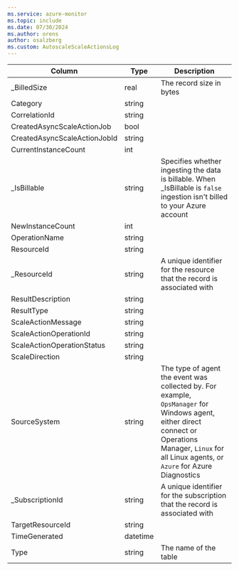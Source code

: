 ```yaml
---
ms.service: azure-monitor
ms.topic: include
ms.date: 07/30/2024
ms.author: orens
author: osalzberg
ms.custom: AutoscaleScaleActionsLog
---
```



| Column | Type | Description |
|---|---|---|
| _BilledSize | real | The record size in bytes |
| Category | string |   |
| CorrelationId | string |   |
| CreatedAsyncScaleActionJob | bool |   |
| CreatedAsyncScaleActionJobId | string |   |
| CurrentInstanceCount | int |   |
| _IsBillable | string | Specifies whether ingesting the data is billable. When _IsBillable is `false` ingestion isn't billed to your Azure account |
| NewInstanceCount | int |   |
| OperationName | string |   |
| ResourceId | string |   |
| _ResourceId | string | A unique identifier for the resource that the record is associated with |
| ResultDescription | string |   |
| ResultType | string |   |
| ScaleActionMessage | string |   |
| ScaleActionOperationId | string |   |
| ScaleActionOperationStatus | string |   |
| ScaleDirection | string |   |
| SourceSystem | string | The type of agent the event was collected by. For example, `OpsManager` for Windows agent, either direct connect or Operations Manager, `Linux` for all Linux agents, or `Azure` for Azure Diagnostics |
| _SubscriptionId | string | A unique identifier for the subscription that the record is associated with |
| TargetResourceId | string |   |
| TimeGenerated | datetime |   |
| Type | string | The name of the table |
